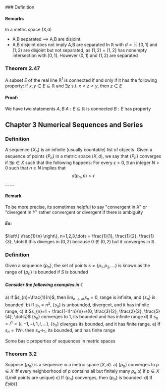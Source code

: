 \### Definition
#### Remarks
In a metric space (X,d) 
- A,B separated $\implies$ A,B are disjoint
- A,B disjoint does not imply A,B are separated
In $\mathbb{R}$ with $d = |\cdot|$ $[0,1]$ and $(1,2)$ are disjoint but not separated, as $(1,2) = [1,2]$ has nonempty intersection with $[0,1]$.
However $(0,1)$ and $(1,2)$ are separated

### Theorem 2.47
A subset $E$ of the real line $\mathbb{R}^1$ is connected if and only if it has the following property:
if $x,y \in E \subseteq \mathbb{R}$ and $\exists z$ s.t. $x < z < y$, then $z \in E$ 
#### Proof:
We have two statements $A,B$ 
$A: E \subseteq \mathbb{R}$ is connected
$B: E$ has property

## Chapter 3 Numerical Sequences and Series
### Definition
A sequence $\{X_{n}\}$ is an infinite (usually countable) list of objects.
Given a sequence of points $\{P_{n}\}$ in a metric space $(X,d)$, we say that $\{P_{n}\}$ converges if $\exists p \in X$ such that the following happens:
For every $\epsilon > 0, \exists$ an integer $N>0$ such that $n \geq N$ implies that $$
d(p_{n},p) < \epsilon
$$
...
...
#### Remark
To be more precise, its sometimes helpful to say "convergent in $X$" or "divergent in $Y$" rather convergent or divergent if there is ambiguity
##### Ex:
$\left\{ \frac{1}{n} \right\}, n=1,2,3,\dots = \frac{1}{1}, \frac{1}{2}, \frac{1}{3}, \dots$
this diverges in $(0,2)$ because $0 \notin (0,2)$ but it converges in $\mathbb{R}$.

### Definition
Given a sequence $\{p_{n}\}$, the set of points $s = \{p_{1},p_{2},\dots \}$ is known as the range of $\{p_{n}\}$ is bounded if $S$ is bounded

##### Consider the following examples in $\mathbb{C}$
a) If $s_{n}=\frac{1}{n}$, then $\lim_{n\to \infty} s_{n} = 0$, range is infinite, and $\{s_{n}\}$ is bounded.
b) If $s_{n}=n^2$, $\{s_{n}\}$ is unbounded, divergent, and it has infinite range,
c) If $s_{n}=1 + \frac{(-1)^n}{n}=\{0, \frac{3}{2}, \frac{2}{3}, \frac{5}{4}, \dots\}$ $\{s_{n}\}$ converges to 1, its bounded and has infinite range
d) If $s_{n}=i^n = \{i,-1,-i,1,i, \dots\}$, $\{s_{n}\}$ diverges its bounded, and it has finite range.
e) If $s_{n}=1 \forall n$. then $s_{n}\to_{1}$, its bounded, and has finite range

Some basic properties of sequences in metric spaces
### Theorem 3.2
Suppose $\{p_{n}\}$ is a sequence in a metric space $(X,d)$.
a) $\{p_{n}\}$ converges to $p \in X$ iff every neighborhood of $p$ contains all but finitely many $p_{n}$
b) If $p \in X$ (Limit points are unique)
c) If $\{p_{n}\}$ converges, then $\{p_{n}\}$ is bounded.
d) If $E sib\{  \}$
